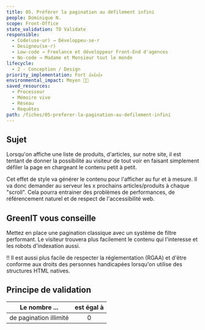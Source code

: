 ```yaml
---
title: 05. Préférer la pagination au défilement infini
people: Dominique N.
scope: Front-Office
state_validation: TO Validate
responsible: 
  - Code(use·ur) → Développeu·se·r
  - Designeu(se·r)
  - Low-code → Freelance et développeur Front-End d'agences
  - No-code → Madame et Monsieur tout le monde
lifecycle: 
  - 2 - Conception / Design
priority_implementation: Fort 👍👍👍
environmental_impact: Moyen 🌱🌱
saved_resources: 
  - Processeur
  - Mémoire vive
  - Réseau
  - Requêtes
path: /fiches/05-preferer-la-pagination-au-defilement-infini
---
```


## Sujet

Lorsqu'on affiche une liste de produits, d'articles, sur notre site, il est tentant de donner la possibilité au visiteur de tout voir en faisant simplement défiler la page en chargeant le contenu petit à petit.

Cet effet de style va générer le contenu pour l'afficher au fur et à mesure. Il va donc demander au serveur les x prochains articles/produits à chaque "scroll". Cela pourra entrainer des problèmes de performances, de référencement naturel et de respect de l'accessibilité web.

## GreenIT vous conseille

Mettez en place une pagination classique avec un système de filtre performant. Le visiteur trouvera plus facilement le contenu qui l'interesse et les robots d'indexation aussi.

!! Il est aussi plus facile de respecter la réglementation (RGAA) et d'être conforme aux droits des personnes handicapées lorsqu'on utilise des structures HTML natives.

## Principe de validation

| Le nombre ... | est égal à |
| ------------- | :---------------------: |
| de pagination illimité        |            0            |
